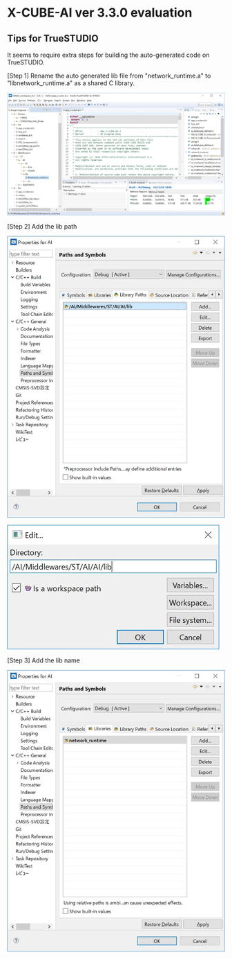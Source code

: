 # X-CUBE-AI ver 3.3.0 evaluation

## Tips for TrueSTUDIO

It seems to require extra steps for building the auto-generated code on TrueSTUDIO.

[Step 1] Rename the auto generated lib file from "network_runtime.a" to "libnetwork_runtime.a" as a shared C library.

![](./truestudio_rename_lib.jpg)

[Step 2] Add the lib path

![](./truestudio_lib_path.jpg)

![](./truestudio_lib_path_edit.jpg)

[Step 3] Add the lib name

![](./truestudio_lib_name.jpg)
